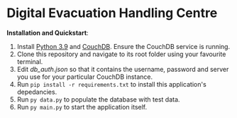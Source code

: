 # Digital Evacuation Handling Centre 

**Installation and Quickstart**:
1. Install [Python 3.9](https://www.python.org/downloads/) and [CouchDB](http://couchdb.apache.org/). Ensure the CouchDB service is running.
2. Clone this repository and navigate to its root folder using your favourite terminal.
3. Edit *db_auth.json* so that it contains the username, password and server you use for your particular CouchDB instance.
4. Run `pip install -r requirements.txt` to install this application's depedancies.
5. Run `py data.py` to populate the database with test data.
6. Run `py main.py` to start the application itself.
